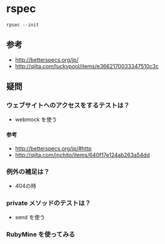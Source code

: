# rspec

```
rpsec --init
```

## 参考

- http://betterspecs.org/jp/
- http://qiita.com/luckypool/items/e3662170033347510c3c

## 疑問

### ウェブサイトへのアクセスをするテストは？

- webmock を使う

#### 参考

- http://betterspecs.org/jp/#http
- http://qiita.com/jnchito/items/640f17e124ab263a54dd

### 例外の補足は？

- 404の時

### private メソッドのテストは？

- send を使う

### RubyMine を使ってみる